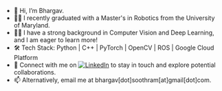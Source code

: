 - 👋 Hi, I’m Bhargav.
- 👨‍🎓 I recently graduated with a Master's in Robotics from the University of Maryland.
- 🕵️‍♂️ I have a strong background in Computer Vision and Deep Learning, and I am eager to learn more!
- 🛠️ Tech Stack: Python | C++ | PyTorch | OpenCV | ROS | Google Cloud Platform
- 🔗 Connect with me on [![LinkedIn](https://img.shields.io/badge/-LinkedIn-blue?style=flat-square&logo=linkedin&logoColor=white&link=https://www.linkedin.com/in/bhargavsoothram/)](https://www.linkedin.com/in/bhargavsoothram/) to stay in touch and explore potential collaborations.
- 📫 Alternatively, email me at bhargav[dot]soothram[at]gmail[dot]com.
